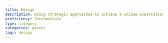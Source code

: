 ```yaml
---
title: Design
description: Using strategic approaches to achieve a unique expectation
proficiency: Intermediate
type: category
categories: parent
tags: design
---
```

